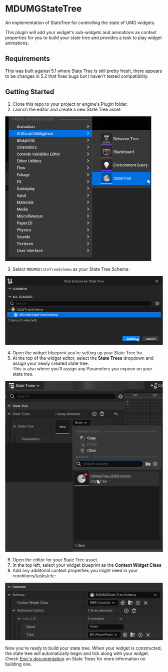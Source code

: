 # MDUMGStateTree
An implementation of StateTree for controlling the state of UMG widgets.

This plugin will add your widget's sub-widgets and animations as context properties for you to build your state tree and provides a task to play widget animations.

## Requirements
This was built against 5.1 where State Tree is still pretty fresh, there appears to be changes in 5.2 that fixes bugs but I haven't tested compatibility.

## Getting Started
1. Clone this repo to your project or engine's Plugin folder.
2. Launch the editor and create a new State Tree asset:

![Create State Tree Context Menu](Resources/readme-create-asset.png)

3. Select `MDUMGStateTreeSchema` as your State Tree Schema:

![Select state tree schema](Resources/readme-statetree-type.png)

4. Open the widget blueprint you're setting up your State Tree for.
5. At the top of the widget editor, select the **State Trees** dropdown and assign your newly created state tree.  
This is also where you'll assign any Parameters you expose on your state tree.

![Assign state tree to widget](Resources/readme-assign-statetree.png)

6. Open the editor for your State Tree asset.
7. In the top left, select your widget blueprint as the **Context Widget Class**
8. Add any additonal context properties you might need in your conditions/tasks/etc:

![Context properties](Resources/readme-context-options.png)

Now you're ready to build your state tree. When your widget is constructed, the state tree will automatically begin and tick along with your widget.
Check [Epic's documentation](https://docs.unrealengine.com/5.1/en-US/state-tree-in-unreal-engine/) on State Trees for more information on building one.
